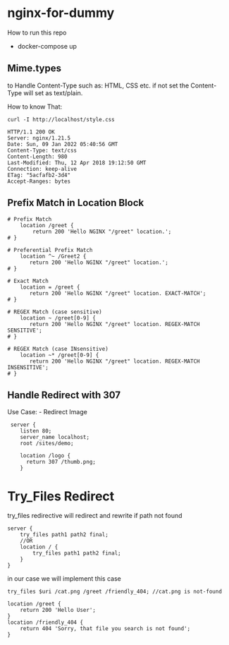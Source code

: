 # nginx-for-dummy
How to run this repo
 - docker-compose up

## Mime.types
to Handle Content-Type such as: HTML, CSS etc.
if not set the Content-Type will set as text/plain.

How to know That:

 ```
curl -I http://localhost/style.css

 HTTP/1.1 200 OK
Server: nginx/1.21.5
Date: Sun, 09 Jan 2022 05:40:56 GMT
Content-Type: text/css
Content-Length: 980
Last-Modified: Thu, 12 Apr 2018 19:12:50 GMT
Connection: keep-alive
ETag: "5acfafb2-3d4"
Accept-Ranges: bytes
```

## Prefix Match in Location Block
```
# Prefix Match
    location /greet {
        return 200 'Hello NGINX "/greet" location.';
# }

# Preferential Prefix Match
    location ^~ /Greet2 {
       return 200 'Hello NGINX "/greet" location.';
# }

# Exact Match
    location = /greet {
       return 200 'Hello NGINX "/greet" location. EXACT-MATCH';
# }

# REGEX Match (case sensitive)
    location ~ /greet[0-9] {
       return 200 'Hello NGINX "/greet" location. REGEX-MATCH SENSITIVE';
# }

# REGEX Match (case INsensitive)
    location ~* /greet[0-9] {
       return 200 'Hello NGINX "/greet" location. REGEX-MATCH INSENSITIVE';
# }

```


## Handle Redirect with 307
Use Case: 
    - Redirect Image

```
 server {
    listen 80;
    server_name localhost;
    root /sites/demo;

    location /logo {
      return 307 /thumb.png;
    }
```

# Try_Files Redirect
try_files redirective will redirect and rewrite if path not found

```
server {
    try_files path1 path2 final;
    //OR
    location / {
        try_files path1 path2 final;
    }
}
```

in our case we will implement this case
```
try_files $uri /cat.png /greet /friendly_404; //cat.png is not-found

location /greet {
    return 200 'Hello User';
}
location /friendly_404 {
    return 404 'Sorry, that file you search is not found';
}
```